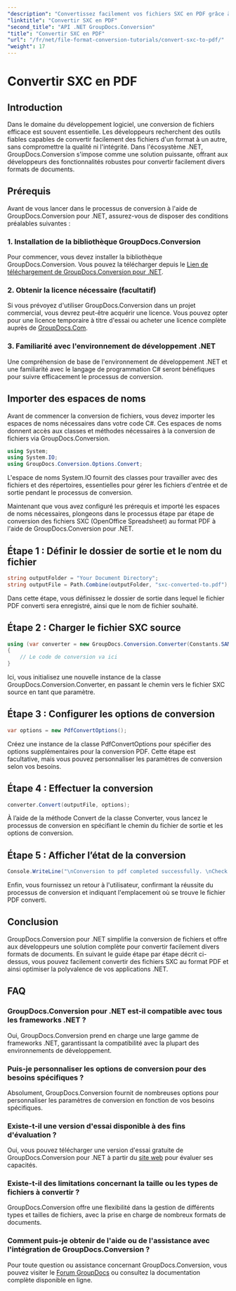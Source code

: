 ```yaml
---
"description": "Convertissez facilement vos fichiers SXC en PDF grâce à GroupDocs.Conversion pour .NET. Personnalisez les options de conversion pour une intégration transparente à vos applications .NET."
"linktitle": "Convertir SXC en PDF"
"second_title": "API .NET GroupDocs.Conversion"
"title": "Convertir SXC en PDF"
"url": "/fr/net/file-format-conversion-tutorials/convert-sxc-to-pdf/"
"weight": 17
---
```


# Convertir SXC en PDF

## Introduction
Dans le domaine du développement logiciel, une conversion de fichiers efficace est souvent essentielle. Les développeurs recherchent des outils fiables capables de convertir facilement des fichiers d'un format à un autre, sans compromettre la qualité ni l'intégrité. Dans l'écosystème .NET, GroupDocs.Conversion s'impose comme une solution puissante, offrant aux développeurs des fonctionnalités robustes pour convertir facilement divers formats de documents.
## Prérequis
Avant de vous lancer dans le processus de conversion à l'aide de GroupDocs.Conversion pour .NET, assurez-vous de disposer des conditions préalables suivantes :
### 1. Installation de la bibliothèque GroupDocs.Conversion
Pour commencer, vous devez installer la bibliothèque GroupDocs.Conversion. Vous pouvez la télécharger depuis le [Lien de téléchargement de GroupDocs.Conversion pour .NET](https://releases.groupdocs.com/conversion/net/).
### 2. Obtenir la licence nécessaire (facultatif)
Si vous prévoyez d'utiliser GroupDocs.Conversion dans un projet commercial, vous devrez peut-être acquérir une licence. Vous pouvez opter pour une licence temporaire à titre d'essai ou acheter une licence complète auprès de [GroupDocs.Com](https://purchase.groupdocs.com/buy).
### 3. Familiarité avec l'environnement de développement .NET
Une compréhension de base de l'environnement de développement .NET et une familiarité avec le langage de programmation C# seront bénéfiques pour suivre efficacement le processus de conversion.

## Importer des espaces de noms
Avant de commencer la conversion de fichiers, vous devez importer les espaces de noms nécessaires dans votre code C#. Ces espaces de noms donnent accès aux classes et méthodes nécessaires à la conversion de fichiers via GroupDocs.Conversion.

```csharp
using System;
using System.IO;
using GroupDocs.Conversion.Options.Convert;
```

L'espace de noms System.IO fournit des classes pour travailler avec des fichiers et des répertoires, essentielles pour gérer les fichiers d'entrée et de sortie pendant le processus de conversion.

Maintenant que vous avez configuré les prérequis et importé les espaces de noms nécessaires, plongeons dans le processus étape par étape de conversion des fichiers SXC (OpenOffice Spreadsheet) au format PDF à l'aide de GroupDocs.Conversion pour .NET.
## Étape 1 : Définir le dossier de sortie et le nom du fichier
```csharp
string outputFolder = "Your Document Directory";
string outputFile = Path.Combine(outputFolder, "sxc-converted-to.pdf");
```
Dans cette étape, vous définissez le dossier de sortie dans lequel le fichier PDF converti sera enregistré, ainsi que le nom de fichier souhaité.
## Étape 2 : Charger le fichier SXC source
```csharp
using (var converter = new GroupDocs.Conversion.Converter(Constants.SAMPLE_SXC))
{
    // Le code de conversion va ici
}
```
Ici, vous initialisez une nouvelle instance de la classe GroupDocs.Conversion.Converter, en passant le chemin vers le fichier SXC source en tant que paramètre.
## Étape 3 : Configurer les options de conversion
```csharp
var options = new PdfConvertOptions();
```
Créez une instance de la classe PdfConvertOptions pour spécifier des options supplémentaires pour la conversion PDF. Cette étape est facultative, mais vous pouvez personnaliser les paramètres de conversion selon vos besoins.
## Étape 4 : Effectuer la conversion
```csharp
converter.Convert(outputFile, options);
```
À l’aide de la méthode Convert de la classe Converter, vous lancez le processus de conversion en spécifiant le chemin du fichier de sortie et les options de conversion.
## Étape 5 : Afficher l’état de la conversion
```csharp
Console.WriteLine("\nConversion to pdf completed successfully. \nCheck output in {0}", outputFolder);
```
Enfin, vous fournissez un retour à l'utilisateur, confirmant la réussite du processus de conversion et indiquant l'emplacement où se trouve le fichier PDF converti.

## Conclusion
GroupDocs.Conversion pour .NET simplifie la conversion de fichiers et offre aux développeurs une solution complète pour convertir facilement divers formats de documents. En suivant le guide étape par étape décrit ci-dessus, vous pouvez facilement convertir des fichiers SXC au format PDF et ainsi optimiser la polyvalence de vos applications .NET.
## FAQ
### GroupDocs.Conversion pour .NET est-il compatible avec tous les frameworks .NET ?
Oui, GroupDocs.Conversion prend en charge une large gamme de frameworks .NET, garantissant la compatibilité avec la plupart des environnements de développement.
### Puis-je personnaliser les options de conversion pour des besoins spécifiques ?
Absolument, GroupDocs.Conversion fournit de nombreuses options pour personnaliser les paramètres de conversion en fonction de vos besoins spécifiques.
### Existe-t-il une version d'essai disponible à des fins d'évaluation ?
Oui, vous pouvez télécharger une version d'essai gratuite de GroupDocs.Conversion pour .NET à partir du [site web](https://releases.groupdocs.com/conversion/net/) pour évaluer ses capacités.
### Existe-t-il des limitations concernant la taille ou les types de fichiers à convertir ?
GroupDocs.Conversion offre une flexibilité dans la gestion de différents types et tailles de fichiers, avec la prise en charge de nombreux formats de documents.
### Comment puis-je obtenir de l'aide ou de l'assistance avec l'intégration de GroupDocs.Conversion ?
Pour toute question ou assistance concernant GroupDocs.Conversion, vous pouvez visiter le [Forum GroupDocs](https://forum.groupdocs.com/c/conversion/11) ou consultez la documentation complète disponible en ligne.